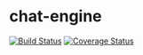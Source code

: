 # chat-engine
[![Build Status](https://travis-ci.org/gospeak/chat-engine.svg?branch=develop)](https://travis-ci.org/gospeak/chat-engine)
[![Coverage Status](https://coveralls.io/repos/github/gospeak/chat-engine/badge.svg?branch=test2)](https://coveralls.io/github/gospeak/chat-engine?branch=develop)
